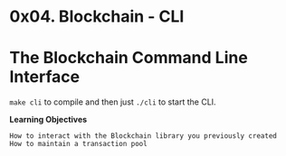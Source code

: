 # 0x04. Blockchain - CLI
# The Blockchain Command Line Interface
`make cli` to compile and then just `./cli` to start the CLI.

<b>Learning Objectives</b>

    How to interact with the Blockchain library you previously created
    How to maintain a transaction pool

